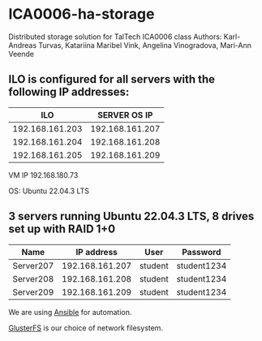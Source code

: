 # ICA0006-ha-storage
Distributed storage solution for TalTech ICA0006 class
Authors: Karl-Andreas Turvas, Katariina Maribel Vink, Angelina Vinogradova, Mari-Ann Veende 

 ## ILO is configured for all servers with the following IP addresses:
| ILO             | SERVER OS IP    |
|-----------------|-----------------|
| 192.168.161.203 | 192.168.161.207 |
| 192.168.161.204 | 192.168.161.208 |
| 192.168.161.205 | 192.168.161.209 |

VM IP  192.168.180.73 

OS: Ubuntu 22.04.3 LTS

## 3 servers running Ubuntu 22.04.3 LTS, 8 drives set up with RAID 1+0
| Name      | IP address      | User    | Password    |
|-----------|-----------------|---------|-------------|
| Server207 | 192.168.161.207 | student | student1234 |
| Server208 | 192.168.161.208 | student | student1234 |
| Server209 | 192.168.161.209 | student | student1234 |

We are using <a href="https://docs.ansible.com/" target="_blank">Ansible</a> for automation.


<a href="https://docs.gluster.org/en/main/" target="_blank">GlusterFS</a> is our choice of network filesystem.
